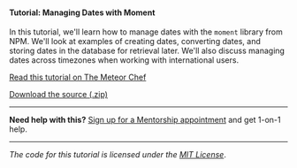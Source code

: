#### Tutorial: Managing Dates with Moment

In this tutorial, we'll learn how to manage dates with the `moment` library from NPM. We'll look at examples of creating dates, converting dates, and storing dates in the database for retrieval later. We'll also discuss managing dates across timezones when working with international users.

[Read this tutorial on The Meteor Chef](https://themeteorchef.com/tutorials/managing-dates-with-moment)  

[Download the source (.zip)](https://github.com/themeteorchef/managing-dates-with-moment/archive/master.zip)

---

**Need help with this?** [Sign up for a Mentorship appointment](https://themeteorchef.com/mentorship?readme=managing-dates-with-moment) and get 1-on-1 help.

---

_The code for this tutorial is licensed under the [MIT License](http://opensource.org/licenses/MIT)_.
